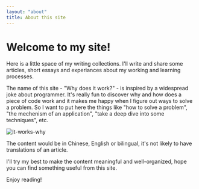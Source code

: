 ```yaml
---
layout: "about"
title: About this site
---
```


# Welcome to my site!

Here is a little space of my writing collections. I'll write and share some articles, short essays and experiances about my working and learning processes.

The name of this site - "Why does it work?" - is inspired by a widespread joke about programmer. It's really fun to discover why and how does a piece of code work and it makes me happy when I figure out ways to solve a problem. So I want to put here the things like "how to solve a problem", "the mechenism of an application", "take a deep dive into some techniques", etc.

![it-works-why](https://zhenqi-imagebed.s3.ap-east-1.amazonaws.com/uploaded_date=2023-04/it-works-why-f0a557cee9da62d2331eebbdd962e8fb.png)

The content would be in Chinese, English or bilingual, it's not likely to have translations of an article.

I'll try my best to make the content meaningful and well-organized, hope you can find something useful from this site.

Enjoy reading!
